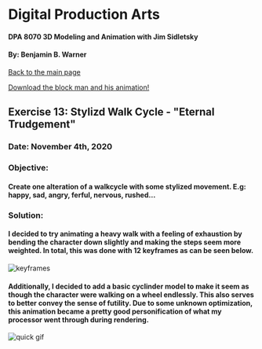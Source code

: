 # Digital Production Arts
#### DPA 8070 3D Modeling and Animation with Jim Sidletsky
#### By: Benjamin B. Warner

[Back to the main page](https://benwarnerdigitalarts.github.io/3Dworks/)

[Download the block man and his animation!](https://benwarnerdigitalarts.github.io/3Dworks/dpa8070/stylizedWalk/block_man.mb)

## Exercise 13: Stylizd Walk Cycle - "Eternal Trudgement"
### Date: November 4th, 2020

### Objective:
#### Create one alteration of a walkcycle with some stylized movement.  E.g: happy, sad, angry, ferful, nervous, rushed...

### Solution:
#### I decided to try animating a heavy walk with a feeling of exhaustion by bending the character down slightly and making the steps seem more weighted.  In total, this was done with 12 keyframes as can be seen below.

![keyframes](https://benwarnerdigitalarts.github.io/3Dworks/dpa8070/stylizedWalk/the12keys.PNG)

#### Additionally, I decided to add a basic cyclinder model to make it seem as though the character were walking on a wheel endlessly. This also serves to better convey the sense of futility. Due to some unknown optimization, this animation became a pretty good personification of what my processor went through during rendering.

![quick gif](https://benwarnerdigitalarts.github.io/3Dworks/dpa8070/stylizedWalk/images/block-man-walk.gif)

